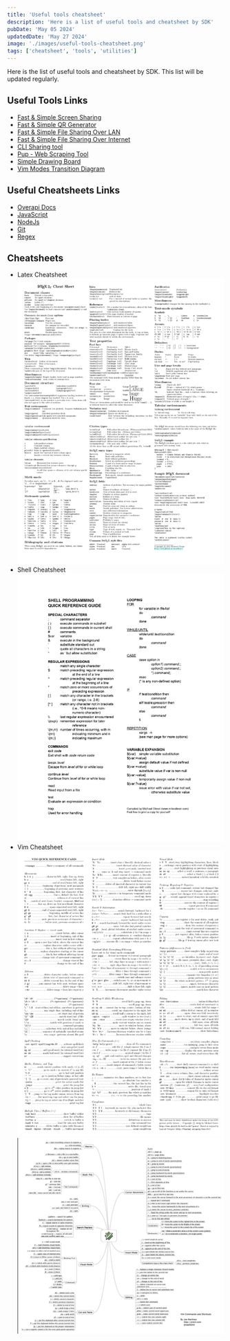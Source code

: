 ```yaml
---
title: 'Useful tools cheatsheet'
description: 'Here is a list of useful tools and cheatsheet by SDK'
pubDate: 'May 05 2024'
updatedDate: 'May 27 2024'
image: './images/useful-tools-cheatsheet.png'
tags: ['cheatsheet', 'tools', 'utilities']
---
```


Here is the list of useful tools and cheatsheet by SDK. This list will be updated regularly.

## Useful Tools Links
- [Fast & Simple Screen Sharing](https://screensy.marijn.it/)
- [Fast & Simple QR Generator](https://qr.sadiksaifi.dev/)
- [Fast & Simple File Sharing Over LAN](https://www.sharedrop.io/)
- [Fast & Simple File Sharing Over Internet](https://tmpfiles.org/)
- [CLI Sharing tool](http://0x0.st/)
- [Pup - Web Scraping Tool](https://github.com/ericchiang/pup)
- [Simple Drawing Board](https://excalidraw.com/)
- [Vim Modes Transition Diagram](https://rawgit.com/darcyparker/1886716/raw/vimModeStateDiagram.svg)

## Useful Cheatsheets Links
- [Overapi Docs](https://overapi.com/)
- [JavaScript](https://overapi.com/javascript)
- [NodeJs](https://overapi.com/nodejs)
- [Git](https://overapi.com/git)
- [Regex](https://overapi.com/regex)

## Cheatsheets
- Latex Cheatsheet ![Latex](./images/latex.png)
- Shell Cheatsheet ![Shell](./images/shell.jpg)
- Vim Cheatsheet
    ![Vim Cheatsheet](./images/vim.png)
    ![Vim Cheatsheet](./images/vim2.png)
